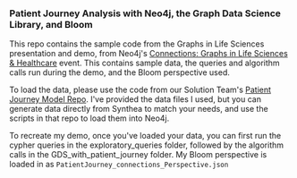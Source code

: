 ### Patient Journey Analysis with Neo4j, the Graph Data Science Library, and Bloom

This repo contains the sample code from the Graphs in Life Sciences presentation and demo, from Neo4j's [Connections: Graphs in Life Sciences & Healthcare](https://neo4j.com/connections/life-sciences-healthcare/) event. This contains sample data, the queries and algorithm calls run during the demo, and the Bloom perspective used.

To load the data, please use the code from our Solution Team's [Patient Journey Model Repo](https://github.com/Neo4jSolutions/patient-journey-model). I've provided the data files I used, but you can generate data directly from Synthea to match your needs, and use the scripts in that repo to load them into Neo4j.

To recreate my demo, once you've loaded your data, you can first run the cypher queries in the exploratory_queries folder, followed by the algorithm calls in the GDS_with_patient_journey folder. My Bloom perspective is loaded in as `PatientJourney_connections_Perspective.json`
